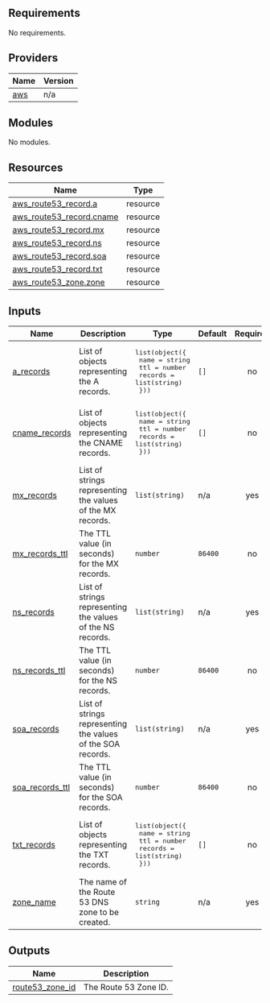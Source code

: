 ## Requirements

No requirements.

## Providers

| Name | Version |
|------|---------|
| <a name="provider_aws"></a> [aws](#provider\_aws) | n/a |

## Modules

No modules.

## Resources

| Name | Type |
|------|------|
| [aws_route53_record.a](https://registry.terraform.io/providers/hashicorp/aws/latest/docs/resources/route53_record) | resource |
| [aws_route53_record.cname](https://registry.terraform.io/providers/hashicorp/aws/latest/docs/resources/route53_record) | resource |
| [aws_route53_record.mx](https://registry.terraform.io/providers/hashicorp/aws/latest/docs/resources/route53_record) | resource |
| [aws_route53_record.ns](https://registry.terraform.io/providers/hashicorp/aws/latest/docs/resources/route53_record) | resource |
| [aws_route53_record.soa](https://registry.terraform.io/providers/hashicorp/aws/latest/docs/resources/route53_record) | resource |
| [aws_route53_record.txt](https://registry.terraform.io/providers/hashicorp/aws/latest/docs/resources/route53_record) | resource |
| [aws_route53_zone.zone](https://registry.terraform.io/providers/hashicorp/aws/latest/docs/resources/route53_zone) | resource |

## Inputs

| Name | Description | Type | Default | Required |
|------|-------------|------|---------|:--------:|
| <a name="input_a_records"></a> [a\_records](#input\_a\_records) | List of objects representing the A records. | <pre>list(object({<br>    name    = string<br>    ttl     = number<br>    records = list(string)<br>  }))</pre> | `[]` | no |
| <a name="input_cname_records"></a> [cname\_records](#input\_cname\_records) | List of objects representing the CNAME records. | <pre>list(object({<br>    name    = string<br>    ttl     = number<br>    records = list(string)<br>  }))</pre> | `[]` | no |
| <a name="input_mx_records"></a> [mx\_records](#input\_mx\_records) | List of strings representing the values of the MX records. | `list(string)` | n/a | yes |
| <a name="input_mx_records_ttl"></a> [mx\_records\_ttl](#input\_mx\_records\_ttl) | The TTL value (in seconds) for the MX records. | `number` | `86400` | no |
| <a name="input_ns_records"></a> [ns\_records](#input\_ns\_records) | List of strings representing the values of the NS records. | `list(string)` | n/a | yes |
| <a name="input_ns_records_ttl"></a> [ns\_records\_ttl](#input\_ns\_records\_ttl) | The TTL value (in seconds) for the NS records. | `number` | `86400` | no |
| <a name="input_soa_records"></a> [soa\_records](#input\_soa\_records) | List of strings representing the values of the SOA records. | `list(string)` | n/a | yes |
| <a name="input_soa_records_ttl"></a> [soa\_records\_ttl](#input\_soa\_records\_ttl) | The TTL value (in seconds) for the SOA records. | `number` | `86400` | no |
| <a name="input_txt_records"></a> [txt\_records](#input\_txt\_records) | List of objects representing the TXT records. | <pre>list(object({<br>    name    = string<br>    ttl     = number<br>    records = list(string)<br>  }))</pre> | `[]` | no |
| <a name="input_zone_name"></a> [zone\_name](#input\_zone\_name) | The name of the Route 53 DNS zone to be created. | `string` | n/a | yes |

## Outputs

| Name | Description |
|------|-------------|
| <a name="output_route53_zone_id"></a> [route53\_zone\_id](#output\_route53\_zone\_id) | The Route 53 Zone ID. |
